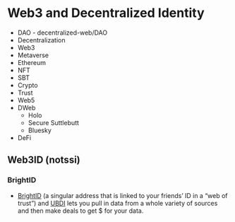 # Web3 and Decentralized Identity

- DAO - decentralized-web/DAO
- Decentralization 
- Web3
- Metaverse
- Ethereum
- NFT
- SBT
- Crypto
- Trust
- Web5
- DWeb
  - Holo
  - Secure Suttlebutt
  - Bluesky
- DeFi  


## Web3ID (notssi)
### BrightID

* [BrightID](https://www.brightid.org/) (a singular address that is linked to your friends’ ID in a “web of trust”) and [UBDI](https://app.ubdi.com/) lets you pull in data from a whole variety of sources and then make deals to get $ for your data.

